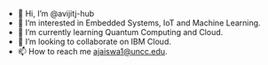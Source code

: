 - 👋 Hi, I’m @avijitj-hub
- 👀 I’m interested in Embedded Systems, IoT and Machine Learning.
- 🌱 I’m currently learning Quantum Computing and Cloud.
- 💞️ I’m looking to collaborate on IBM Cloud.
- 📫 How to reach me ajaiswa1@uncc.edu.

<!---
avijitj-hub/avijitj-hub is a ✨ special ✨ repository because its `README.md` (this file) appears on your GitHub profile.
You can click the Preview link to take a look at your changes.
--->
